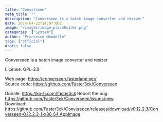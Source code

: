 ```yaml
---
title: "Converseen"
meta_title: ""
description: "Converseen is a batch image converter and resizer"
date: 2024-04-22T14:07:00Z
image: "/images/image-placeholder.png"
categories: ["System"]
author: "Francesco Mondello"
tags: ["official"]
draft: false
---
```


Converseen is a batch image converter and resizer

License: GPL-3.0

Web page: https://converseen.fasterland.net/  
Source code: https://github.com/Faster3ck/Converseen

Donate: https://ko-fi.com/faster3ck
Report the bug: https://github.com/Faster3ck/Converseen/issues/new  
Download: https://github.com/Faster3ck/Converseen/releases/download/v0.12.2.3/Converseen-0.12.2.3-1-x86_64.AppImage
